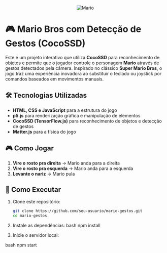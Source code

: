 <div align="center">


![Mario](https://github.com/user-attachments/assets/c4bb174e-9143-4455-8c80-79194a883dcc)

</div>


# 🎮 Mario Bros com Detecção de Gestos (CocoSSD)

Este é um projeto interativo que utiliza **CocoSSD** para reconhecimento de objetos e permite que o jogador controle o personagem **Mario** através de gestos detectados pela câmera. Inspirado no clássico **Super Mario Bros**, o jogo traz uma experiência inovadora ao substituir o teclado ou joystick por comandos baseados em movimentos manuais.

## 🛠️ Tecnologias Utilizadas
- **HTML, CSS e JavaScript** para a estrutura do jogo  
- **p5.js** para renderização gráfica e manipulação de elementos  
- **CocoSSD (TensorFlow.js)** para reconhecimento de objetos e detecção de gestos  
- **Matter.js** para a física do jogo  

## 🎮 Como Jogar
1. **Vire o rosto pra direita** → Mario anda para a direita  
2. **Vire o rosto pra esquerda** → Mario anda para a esquerda  
3. **Levante o nariz** → Mario pula  


## 🚀 Como Executar
1. Clone este repositório:  
   ```bash
   git clone https://github.com/seu-usuario/mario-gestos.git
   cd mario-gestos

2. Instale as dependências:
   bash
npm install

3. Inicie o servidor local:
   
bash
npm start
